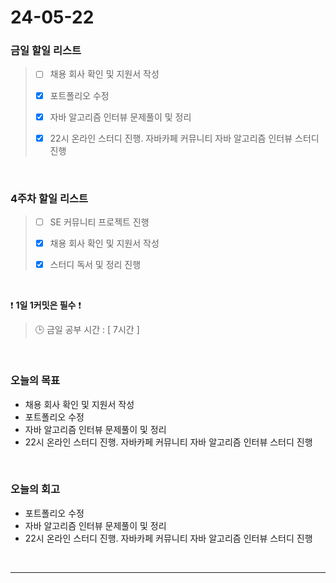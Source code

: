 # 24-05-22
### 금일 할일 리스트
> - [ ]  채용 회사 확인 및 지원서 작성
>
> - [x]  포트폴리오 수정
>
> - [x]  자바 알고리즘 인터뷰 문제풀이 및 정리
>
> - [x]  22시 온라인 스터디 진행. 자바카페 커뮤니티 자바 알고리즘 인터뷰 스터디 진행

<br/>

### 4주차 할일 리스트  
> - [ ]  SE 커뮤니티 프로젝트 진행
>
> - [x]  채용 회사 확인 및 지원서 작성
>
> - [x]  스터디 독서 및 정리 진행

<br/>

❗ **1일 1커밋은 필수** ❗
> 🕒 금일 공부 시간 : [ 7시간 ]

<br/>

### 오늘의 목표
- 채용 회사 확인 및 지원서 작성
- 포트폴리오 수정
- 자바 알고리즘 인터뷰 문제풀이 및 정리
- 22시 온라인 스터디 진행. 자바카페 커뮤니티 자바 알고리즘 인터뷰 스터디 진행


<br>

### 오늘의 회고
- 포트폴리오 수정
- 자바 알고리즘 인터뷰 문제풀이 및 정리
- 22시 온라인 스터디 진행. 자바카페 커뮤니티 자바 알고리즘 인터뷰 스터디 진행


<br/>

------------  
